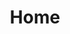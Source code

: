---
home: true
title: Home
heroImage: https://vuejs.press/images/hero.png

actions:
  - text: Home
    link: /home/
    type: primary

features:
  - title: Steel
    details: Steel calcs
  - title: Concrete
    details: Concrete calcs

footer: MIT Licensed | Copyright © 2024 Yi Chen
---